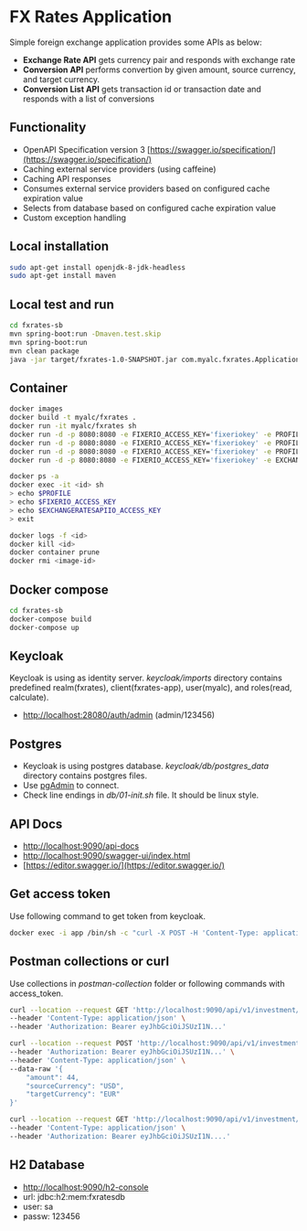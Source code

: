 # FX Rates Application

Simple foreign exchange application provides some APIs as below:
* **Exchange Rate API** gets currency pair and responds with exchange rate
* **Conversion API** performs convertion by given amount, source currency, and target currency.
* **Conversion List API** gets transaction id or transaction date and responds with a list of conversions


## Functionality
* OpenAPI Specification version 3 [https://swagger.io/specification/](https://swagger.io/specification/)
* Caching external service providers (using caffeine)
* Caching API responses
* Consumes external service providers based on configured cache expiration value
* Selects from database based on configured cache expiration value
* Custom exception handling


## Local installation
```sh
sudo apt-get install openjdk-8-jdk-headless
sudo apt-get install maven
```

## Local test and run
```sh
cd fxrates-sb
mvn spring-boot:run -Dmaven.test.skip 
mvn spring-boot:run
mvn clean package
java -jar target/fxrates-1.0-SNAPSHOT.jar com.myalc.fxrates.Application
```

## Container
```sh
docker images
docker build -t myalc/fxrates .
docker run -it myalc/fxrates sh
docker run -d -p 8080:8080 -e FIXERIO_ACCESS_KEY='fixeriokey' -e PROFILE='default' myalc/fxrates
docker run -d -p 8080:8080 -e FIXERIO_ACCESS_KEY='fixeriokey' -e PROFILE='staging' myalc/fxrates
docker run -d -p 8080:8080 -e FIXERIO_ACCESS_KEY='fixeriokey' -e PROFILE='prod' myalc/fxrates
docker run -d -p 8080:8080 -e FIXERIO_ACCESS_KEY='fixeriokey' -e EXCHANGERATESAPIIO_ACCESS_KEY='exchangeratesipkey' -e PROFILE='prod' myalc/fxrates

docker ps -a
docker exec -it <id> sh
> echo $PROFILE
> echo $FIXERIO_ACCESS_KEY
> echo $EXCHANGERATESAPIIO_ACCESS_KEY
> exit

docker logs -f <id>
docker kill <id>
docker container prune
docker rmi <image-id>
```


## Docker compose
```sh
cd fxrates-sb
docker-compose build
docker-compose up
```

## Keycloak
Keycloak is using as identity server. *keycloak/imports* directory contains predefined realm(fxrates), client(fxrates-app), user(myalc), and roles(read, calculate).
* [http://localhost:28080/auth/admin](http://localhost:28080/auth/admin) (admin/123456)


## Postgres
* Keycloak is using postgres database. *keycloak/db/postgres_data* directory contains postgres files. 
* Use [pgAdmin](https://www.pgadmin.org/download/) to connect.
* Check line endings in *db/01-init.sh*  file. It should be linux style. 

## API Docs
* [http://localhost:9090/api-docs](http://localhost:9090/api-docs)
* [http://localhost:9090/swagger-ui/index.html](http://localhost:9090/swagger-ui/index.html)
* [https://editor.swagger.io/](https://editor.swagger.io/)


## Get access token
Use following command to get token from keycloak.
```sh
docker exec -i app /bin/sh -c "curl -X POST -H 'Content-Type: application/x-www-form-urlencoded' -d 'grant_type=password' -d 'client_id=fxrates-app' -d 'client_secret=na3W0tkdwIBVCen3KCiiuo1xnqkQWl3w' -d 'username=myalc' -d 'password=123456' 'http://keycloak:8080/auth/realms/fxrates/protocol/openid-connect/token' | jq -r '.access_token'"
```

## Postman collections or curl
Use collections in *postman-collection* folder or following commands with access_token. 
```sh
curl --location --request GET 'http://localhost:9090/api/v1/investment/currency/exchangerates/latest?sourceCurrency=USD&targetCurrency=EUR' \
--header 'Content-Type: application/json' \
--header 'Authorization: Bearer eyJhbGciOiJSUzI1N...'
```

```sh
curl --location --request POST 'http://localhost:9090/api/v1/investment/currency/calculation' \
--header 'Authorization: Bearer eyJhbGciOiJSUzI1N...' \
--header 'Content-Type: application/json' \
--data-raw '{
    "amount": 44,
    "sourceCurrency": "USD",
    "targetCurrency": "EUR"
}'
```

```sh
curl --location --request GET 'http://localhost:9090/api/v1/investment/currency/calculations?date=2022-01-19&page=0&size=10' \
--header 'Content-Type: application/json' \
--header 'Authorization: Bearer eyJhbGciOiJSUzI1N....'
```


## H2 Database
* [http://localhost:9090/h2-console](http://localhost:9090/h2-console) 
* url: jdbc:h2:mem:fxratesdb
* user: sa
* passw: 123456